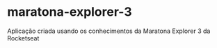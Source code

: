 # maratona-explorer-3
Aplicação criada usando os conhecimentos da Maratona Explorer 3 da Rocketseat
